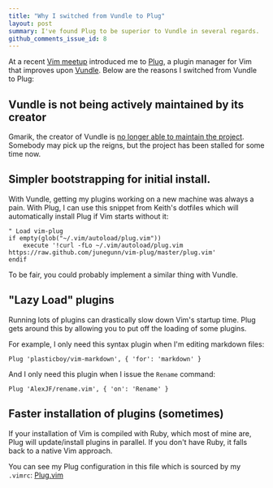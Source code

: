 ```yaml
---
title: "Why I switched from Vundle to Plug"
layout: post
summary: I've found Plug to be superior to Vundle in several regards.
github_comments_issue_id: 8
---
```


At a recent [Vim meetup][Keith Smiley] introduced me to [Plug],
a plugin manager for Vim that improves upon [Vundle]. Below are the reasons
I switched from Vundle to Plug:

## Vundle is not being actively maintained by its creator

Gmarik, the creator of Vundle is [no longer able to maintain the
project](https://github.com/gmarik/Vundle.vim/issues/608). Somebody may pick up
the reigns, but the project has been stalled for some time now.

## Simpler bootstrapping for initial install.

With Vundle, getting my plugins working on a new machine was always a pain.
With Plug, I can use this snippet from Keith's dotfiles which will
automatically install Plug if Vim starts without it:

```vimscript
" Load vim-plug
if empty(glob("~/.vim/autoload/plug.vim"))
    execute '!curl -fLo ~/.vim/autoload/plug.vim https://raw.github.com/junegunn/vim-plug/master/plug.vim'
endif
```

To be fair, you could probably implement a similar thing with Vundle.

## "Lazy Load" plugins

Running lots of plugins can drastically slow down Vim's startup time. Plug gets
around this by allowing you to put off the loading of some plugins.

For example, I only need this syntax plugin when I'm editing markdown files:

```vimscript
Plug 'plasticboy/vim-markdown', { 'for': 'markdown' }
```

And I only need this plugin when I issue the `Rename` command:

```vimscript
Plug 'AlexJF/rename.vim', { 'on': 'Rename' }
```

## Faster installation of plugins (sometimes)

If your installation of Vim is compiled with Ruby, which most of mine are, Plug
will update/install plugins in parallel. If you don't have Ruby, it falls back
to a native Vim approach.

You can see my Plug configuration in this file which is sourced by my `.vimrc`:
[Plug.vim]

[Vim meetup]:https://groups.google.com/forum/#!forum/vimsf
[Plug]:https://github.com/junegunn/vim-plug
[Keith Smiley]:https://smileykeith.com/
[vundle]:https://github.com/gmarik/Vundle.vim
[Plug.vim]:https://github.com/captbaritone/dotfiles/blob/master/vim/plug.vim
